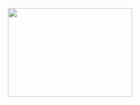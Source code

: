<div align="center">
  <img width="250px" height="180px" src="https://media.tenor.com/kPBZR1JS2MUAAAAC/lain-serial-experiments-lain.gif" />
</div>
